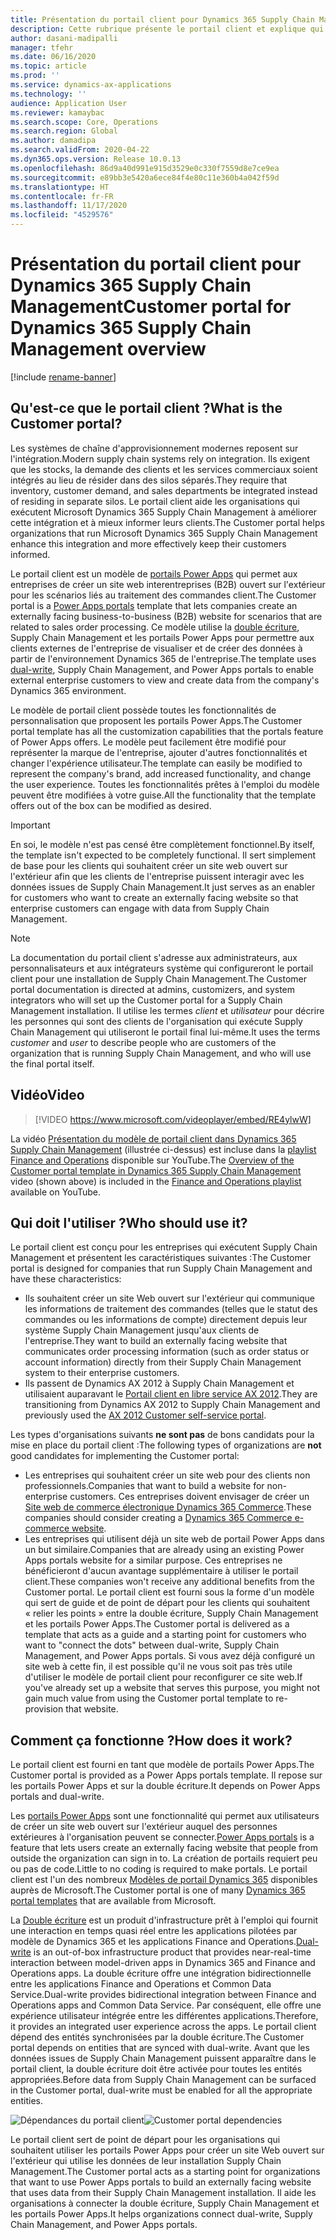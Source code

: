 ```yaml
---
title: Présentation du portail client pour Dynamics 365 Supply Chain Management
description: Cette rubrique présente le portail client et explique qui doit l'utiliser et comment il fonctionne.
author: dasani-madipalli
manager: tfehr
ms.date: 06/16/2020
ms.topic: article
ms.prod: ''
ms.service: dynamics-ax-applications
ms.technology: ''
audience: Application User
ms.reviewer: kamaybac
ms.search.scope: Core, Operations
ms.search.region: Global
ms.author: damadipa
ms.search.validFrom: 2020-04-22
ms.dyn365.ops.version: Release 10.0.13
ms.openlocfilehash: 86d9a40d991e915d3529e0c330f7559d8e7ce9ea
ms.sourcegitcommit: e89bb3e5420a6ece84f4e80c11e360b4a042f59d
ms.translationtype: HT
ms.contentlocale: fr-FR
ms.lasthandoff: 11/17/2020
ms.locfileid: "4529576"
---
```

# <a name="customer-portal-for-dynamics-365-supply-chain-management-overview"></a><span data-ttu-id="8fb32-103">Présentation du portail client pour Dynamics 365 Supply Chain Management</span><span class="sxs-lookup"><span data-stu-id="8fb32-103">Customer portal for Dynamics 365 Supply Chain Management overview</span></span>

[!include [rename-banner](~/includes/cc-data-platform-banner.md)]

## <a name="what-is-the-customer-portal"></a><span data-ttu-id="8fb32-104">Qu'est-ce que le portail client ?</span><span class="sxs-lookup"><span data-stu-id="8fb32-104">What is the Customer portal?</span></span>

<span data-ttu-id="8fb32-105">Les systèmes de chaîne d'approvisionnement modernes reposent sur l'intégration.</span><span class="sxs-lookup"><span data-stu-id="8fb32-105">Modern supply chain systems rely on integration.</span></span> <span data-ttu-id="8fb32-106">Ils exigent que les stocks, la demande des clients et les services commerciaux soient intégrés au lieu de résider dans des silos séparés.</span><span class="sxs-lookup"><span data-stu-id="8fb32-106">They require that inventory, customer demand, and sales departments be integrated instead of residing in separate silos.</span></span> <span data-ttu-id="8fb32-107">Le portail client aide les organisations qui exécutent Microsoft Dynamics 365 Supply Chain Management à améliorer cette intégration et à mieux informer leurs clients.</span><span class="sxs-lookup"><span data-stu-id="8fb32-107">The Customer portal helps organizations that run Microsoft Dynamics 365 Supply Chain Management enhance this integration and more effectively keep their customers informed.</span></span>

<span data-ttu-id="8fb32-108">Le portail client est un modèle de [portails Power Apps](https://docs.microsoft.com/powerapps/maker/portals/overview) qui permet aux entreprises de créer un site web interentreprises (B2B) ouvert sur l'extérieur pour les scénarios liés au traitement des commandes client.</span><span class="sxs-lookup"><span data-stu-id="8fb32-108">The Customer portal is a [Power Apps portals](https://docs.microsoft.com/powerapps/maker/portals/overview) template that lets companies create an externally facing business-to-business (B2B) website for scenarios that are related to sales order processing.</span></span> <span data-ttu-id="8fb32-109">Ce modèle utilise la [double écriture](https://docs.microsoft.com/dynamics365/fin-ops-core/dev-itpro/data-entities/dual-write/dual-write-home-page), Supply Chain Management et les portails Power Apps pour permettre aux clients externes de l'entreprise de visualiser et de créer des données à partir de l'environnement Dynamics 365 de l'entreprise.</span><span class="sxs-lookup"><span data-stu-id="8fb32-109">The template uses [dual-write](https://docs.microsoft.com/dynamics365/fin-ops-core/dev-itpro/data-entities/dual-write/dual-write-home-page), Supply Chain Management, and Power Apps portals to enable external enterprise customers to view and create data from the company's Dynamics 365 environment.</span></span>

<span data-ttu-id="8fb32-110">Le modèle de portail client possède toutes les fonctionnalités de personnalisation que proposent les portails Power Apps.</span><span class="sxs-lookup"><span data-stu-id="8fb32-110">The Customer portal template has all the customization capabilities that the portals feature of Power Apps offers.</span></span> <span data-ttu-id="8fb32-111">Le modèle peut facilement être modifié pour représenter la marque de l'entreprise, ajouter d'autres fonctionnalités et changer l'expérience utilisateur.</span><span class="sxs-lookup"><span data-stu-id="8fb32-111">The template can easily be modified to represent the company's brand, add increased functionality, and change the user experience.</span></span> <span data-ttu-id="8fb32-112">Toutes les fonctionnalités prêtes à l'emploi du modèle peuvent être modifiées à votre guise.</span><span class="sxs-lookup"><span data-stu-id="8fb32-112">All the functionality that the template offers out of the box can be modified as desired.</span></span>

> [!IMPORTANT]
> <span data-ttu-id="8fb32-113">En soi, le modèle n'est pas censé être complètement fonctionnel.</span><span class="sxs-lookup"><span data-stu-id="8fb32-113">By itself, the template isn't expected to be completely functional.</span></span> <span data-ttu-id="8fb32-114">Il sert simplement de base pour les clients qui souhaitent créer un site web ouvert sur l'extérieur afin que les clients de l'entreprise puissent interagir avec les données issues de Supply Chain Management.</span><span class="sxs-lookup"><span data-stu-id="8fb32-114">It just serves as an enabler for customers who want to create an externally facing website so that enterprise customers can engage with data from Supply Chain Management.</span></span>

> [!NOTE]
> <span data-ttu-id="8fb32-115">La documentation du portail client s'adresse aux administrateurs, aux personnalisateurs et aux intégrateurs système qui configureront le portail client pour une installation de Supply Chain Management.</span><span class="sxs-lookup"><span data-stu-id="8fb32-115">The Customer portal documentation is directed at admins, customizers, and system integrators who will set up the Customer portal for a Supply Chain Management installation.</span></span> <span data-ttu-id="8fb32-116">Il utilise les termes _client_ et _utilisateur_ pour décrire les personnes qui sont des clients de l'organisation qui exécute Supply Chain Management qui utiliseront le portail final lui-même.</span><span class="sxs-lookup"><span data-stu-id="8fb32-116">It uses the terms _customer_ and _user_ to describe people who are customers of the organization that is running Supply Chain Management, and who will use the final portal itself.</span></span>

## <a name="video"></a><span data-ttu-id="8fb32-117">Vidéo</span><span class="sxs-lookup"><span data-stu-id="8fb32-117">Video</span></span>

> [!VIDEO https://www.microsoft.com/videoplayer/embed/RE4ylwW]

<span data-ttu-id="8fb32-118">La vidéo [Présentation du modèle de portail client dans Dynamics 365 Supply Chain Management](https://youtu.be/nPrqoLuHfV8) (illustrée ci-dessus) est incluse dans la [playlist Finance and Operations](https://www.youtube.com/playlist?list=PLcakwueIHoT_SYfIaPGoOhloFoCXiUSyW) disponible sur YouTube.</span><span class="sxs-lookup"><span data-stu-id="8fb32-118">The [Overview of the Customer portal template in Dynamics 365 Supply Chain Management](https://youtu.be/nPrqoLuHfV8) video (shown above) is included in the [Finance and Operations playlist](https://www.youtube.com/playlist?list=PLcakwueIHoT_SYfIaPGoOhloFoCXiUSyW) available on YouTube.</span></span>

## <a name="who-should-use-it"></a><span data-ttu-id="8fb32-119">Qui doit l'utiliser ?</span><span class="sxs-lookup"><span data-stu-id="8fb32-119">Who should use it?</span></span>

<span data-ttu-id="8fb32-120">Le portail client est conçu pour les entreprises qui exécutent Supply Chain Management et présentent les caractéristiques suivantes :</span><span class="sxs-lookup"><span data-stu-id="8fb32-120">The Customer portal is designed for companies that run Supply Chain Management and have these characteristics:</span></span>

- <span data-ttu-id="8fb32-121">Ils souhaitent créer un site Web ouvert sur l'extérieur qui communique les informations de traitement des commandes (telles que le statut des commandes ou les informations de compte) directement depuis leur système Supply Chain Management jusqu'aux clients de l'entreprise.</span><span class="sxs-lookup"><span data-stu-id="8fb32-121">They want to build an externally facing website that communicates order processing information (such as order status or account information) directly from their Supply Chain Management system to their enterprise customers.</span></span>
- <span data-ttu-id="8fb32-122">Ils passent de Dynamics AX 2012 à Supply Chain Management et utilisaient auparavant le [Portail client en libre service AX 2012](https://docs.microsoft.com/dynamicsax-2012/appuser-itpro/about-the-customer-self-service-portal).</span><span class="sxs-lookup"><span data-stu-id="8fb32-122">They are transitioning from Dynamics AX 2012 to Supply Chain Management and previously used the [AX 2012 Customer self-service portal](https://docs.microsoft.com/dynamicsax-2012/appuser-itpro/about-the-customer-self-service-portal).</span></span>

<span data-ttu-id="8fb32-123">Les types d'organisations suivants **ne sont pas** de bons candidats pour la mise en place du portail client :</span><span class="sxs-lookup"><span data-stu-id="8fb32-123">The following types of organizations are **not** good candidates for implementing the Customer portal:</span></span>

- <span data-ttu-id="8fb32-124">Les entreprises qui souhaitent créer un site web pour des clients non professionnels.</span><span class="sxs-lookup"><span data-stu-id="8fb32-124">Companies that want to build a website for non-enterprise customers.</span></span> <span data-ttu-id="8fb32-125">Ces entreprises doivent envisager de créer un [Site web de commerce électronique Dynamics 365 Commerce](https://docs.microsoft.com/dynamics365/commerce/create-ecommerce-site).</span><span class="sxs-lookup"><span data-stu-id="8fb32-125">These companies should consider creating a [Dynamics 365 Commerce e-commerce website](https://docs.microsoft.com/dynamics365/commerce/create-ecommerce-site).</span></span>
- <span data-ttu-id="8fb32-126">Les entreprises qui utilisent déjà un site web de portail Power Apps dans un but similaire.</span><span class="sxs-lookup"><span data-stu-id="8fb32-126">Companies that are already using an existing Power Apps portals website for a similar purpose.</span></span> <span data-ttu-id="8fb32-127">Ces entreprises ne bénéficieront d'aucun avantage supplémentaire à utiliser le portail client.</span><span class="sxs-lookup"><span data-stu-id="8fb32-127">These companies won't receive any additional benefits from the Customer portal.</span></span> <span data-ttu-id="8fb32-128">Le portail client est fourni sous la forme d'un modèle qui sert de guide et de point de départ pour les clients qui souhaitent « relier les points » entre la double écriture, Supply Chain Management et les portails Power Apps.</span><span class="sxs-lookup"><span data-stu-id="8fb32-128">The Customer portal is delivered as a template that acts as a guide and a starting point for customers who want to "connect the dots" between dual-write, Supply Chain Management, and Power Apps portals.</span></span> <span data-ttu-id="8fb32-129">Si vous avez déjà configuré un site web à cette fin, il est possible qu'il ne vous soit pas très utile d'utiliser le modèle de portail client pour reconfigurer ce site web.</span><span class="sxs-lookup"><span data-stu-id="8fb32-129">If you've already set up a website that serves this purpose, you might not gain much value from using the Customer portal template to re-provision that website.</span></span>

## <a name="how-does-it-work"></a><span data-ttu-id="8fb32-130">Comment ça fonctionne ?</span><span class="sxs-lookup"><span data-stu-id="8fb32-130">How does it work?</span></span>

<span data-ttu-id="8fb32-131">Le portail client est fourni en tant que modèle de portails Power Apps.</span><span class="sxs-lookup"><span data-stu-id="8fb32-131">The Customer portal is provided as a Power Apps portals template.</span></span> <span data-ttu-id="8fb32-132">Il repose sur les portails Power Apps et sur la double écriture.</span><span class="sxs-lookup"><span data-stu-id="8fb32-132">It depends on Power Apps portals and dual-write.</span></span>

<span data-ttu-id="8fb32-133">Les [portails Power Apps](https://docs.microsoft.com/powerapps/maker/portals/overview) sont une fonctionnalité qui permet aux utilisateurs de créer un site web ouvert sur l'extérieur auquel des personnes extérieures à l'organisation peuvent se connecter.</span><span class="sxs-lookup"><span data-stu-id="8fb32-133">[Power Apps portals](https://docs.microsoft.com/powerapps/maker/portals/overview) is a feature that lets users create an externally facing website that people from outside the organization can sign in to.</span></span> <span data-ttu-id="8fb32-134">La création de portails requiert peu ou pas de code.</span><span class="sxs-lookup"><span data-stu-id="8fb32-134">Little to no coding is required to make portals.</span></span> <span data-ttu-id="8fb32-135">Le portail client est l'un des nombreux [Modèles de portail Dynamics 365](https://docs.microsoft.com/powerapps/maker/portals/portal-templates#environment-with-model-driven-apps-in-dynamics-365) disponibles auprès de Microsoft.</span><span class="sxs-lookup"><span data-stu-id="8fb32-135">The Customer portal is one of many [Dynamics 365 portal templates](https://docs.microsoft.com/powerapps/maker/portals/portal-templates#environment-with-model-driven-apps-in-dynamics-365) that are available from Microsoft.</span></span>

<span data-ttu-id="8fb32-136">La [Double écriture](https://docs.microsoft.com/powerapps/maker/portals/overview) est un produit d'infrastructure prêt à l'emploi qui fournit une interaction en temps quasi réel entre les applications pilotées par modèle de Dynamics 365 et les applications Finance and Operations.</span><span class="sxs-lookup"><span data-stu-id="8fb32-136">[Dual-write](https://docs.microsoft.com/powerapps/maker/portals/overview) is an out-of-box infrastructure product that provides near-real-time interaction between model-driven apps in Dynamics 365 and Finance and Operations apps.</span></span> <span data-ttu-id="8fb32-137">La double écriture offre une intégration bidirectionnelle entre les applications Finance and Operations et Common Data Service.</span><span class="sxs-lookup"><span data-stu-id="8fb32-137">Dual-write provides bidirectional integration between Finance and Operations apps and Common Data Service.</span></span> <span data-ttu-id="8fb32-138">Par conséquent, elle offre une expérience utilisateur intégrée entre les différentes applications.</span><span class="sxs-lookup"><span data-stu-id="8fb32-138">Therefore, it provides an integrated user experience across the apps.</span></span> <span data-ttu-id="8fb32-139">Le portail client dépend des entités synchronisées par la double écriture.</span><span class="sxs-lookup"><span data-stu-id="8fb32-139">The Customer portal depends on entities that are synced with dual-write.</span></span> <span data-ttu-id="8fb32-140">Avant que les données issues de Supply Chain Management puissent apparaître dans le portail client, la double écriture doit être activée pour toutes les entités appropriées.</span><span class="sxs-lookup"><span data-stu-id="8fb32-140">Before data from Supply Chain Management can be surfaced in the Customer portal, dual-write must be enabled for all the appropriate entities.</span></span>

<span data-ttu-id="8fb32-141">![Dépendances du portail client](media/customer-portal-elements.png "Dépendances du portail client")</span><span class="sxs-lookup"><span data-stu-id="8fb32-141">![Customer portal dependencies](media/customer-portal-elements.png "Customer portal dependencies")</span></span>

<span data-ttu-id="8fb32-142">Le portail client sert de point de départ pour les organisations qui souhaitent utiliser les portails Power Apps pour créer un site Web ouvert sur l'extérieur qui utilise les données de leur installation Supply Chain Management.</span><span class="sxs-lookup"><span data-stu-id="8fb32-142">The Customer portal acts as a starting point for organizations that want to use Power Apps portals to build an externally facing website that uses data from their Supply Chain Management installation.</span></span> <span data-ttu-id="8fb32-143">Il aide les organisations à connecter la double écriture, Supply Chain Management et les portails Power Apps.</span><span class="sxs-lookup"><span data-stu-id="8fb32-143">It helps organizations connect dual-write, Supply Chain Management, and Power Apps portals.</span></span>
